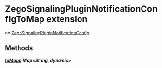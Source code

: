 


# ZegoSignalingPluginNotificationConfigToMap extension
on [ZegoSignalingPluginNotificationConfig](../zego_uikit_prebuilt_live_audio_room/ZegoSignalingPluginNotificationConfig-class.md)
















## Methods

##### [toMap](../zego_uikit_prebuilt_live_audio_room/ZegoSignalingPluginNotificationConfigToMap/toMap.md)() Map&lt;String, dynamic>



  


















